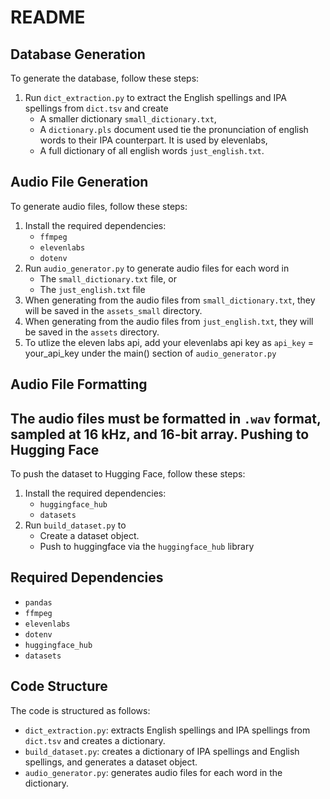 **README**
===============

**Database Generation**
--------------------

To generate the database, follow these steps:

1. Run `dict_extraction.py` to extract the English spellings and IPA spellings from `dict.tsv` and create
    * A smaller dictionary `small_dictionary.txt`,
    * A `dictionary.pls` document used tie the pronunciation of english words to their IPA counterpart. It is used by elevenlabs,
    * A full dictionary of all english words `just_english.txt`.

**Audio File Generation**
----------------------

To generate audio files, follow these steps:

1. Install the required dependencies:
	* `ffmpeg`
	* `elevenlabs`
	* `dotenv`
2. Run `audio_generator.py` to generate audio files for each word in
    * The `small_dictionary.txt` file, or
    * The `just_english.txt` file
3. When generating from the audio files from `small_dictionary.txt`, they will be saved in the `assets_small` directory.
4. When generating from the audio files from `just_english.txt`, they will be saved in the `assets` directory.
5. To utlize the eleven labs api, add your elevenlabs api key as `api_key` = your_api_key under the main() section of `audio_generator.py`

**Audio File Formatting**
----------------------

The audio files must be formatted in `.wav` format, sampled at 16 kHz, and 16-bit array.
**Pushing to Hugging Face**
-------------------------

To push the dataset to Hugging Face, follow these steps:

1. Install the required dependencies:
	* `huggingface_hub`
	* `datasets`
2. Run `build_dataset.py` to 
    * Create a dataset object.
    * Push to huggingface via the `huggingface_hub` library


**Required Dependencies**
-----------------------

* `pandas`
* `ffmpeg`
* `elevenlabs`
* `dotenv`
* `huggingface_hub`
* `datasets`

**Code Structure**
-----------------

The code is structured as follows:

* `dict_extraction.py`: extracts English spellings and IPA spellings from `dict.tsv` and creates a dictionary.
* `build_dataset.py`: creates a dictionary of IPA spellings and English spellings, and generates a dataset object.
* `audio_generator.py`: generates audio files for each word in the dictionary.